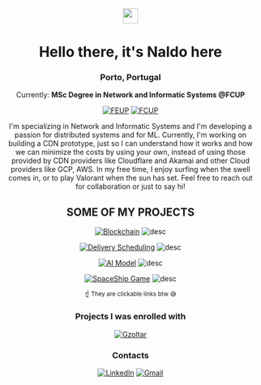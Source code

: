 <div align=center>

  <img href="center" src="https://raw.githubusercontent.com/MartinHeinz/MartinHeinz/master/wave.gif" width="30px">

  <h1>Hello there, it's Naldo here</h1> 
  <h3>Porto, Portugal</h3>
  <p> Currently: <strong> MSc Degree in Network and Informatic Systems @FCUP</strong></p>
  
  [![FEUP](https://img.shields.io/badge/-FEUP-red?style=for-the-badge)](https://sigarra.up.pt/feup/pt/web_page.Inicial)
  [![FCUP](https://img.shields.io/badge/-FCUP-blue?style=for-the-badge)](https://sigarra.up.pt/fcup/pt/web_page.Inicial)

I'm specializing in Network and Informatic Systems and I'm developing a passion for distributed systems and for ML. Currently, I'm working on building a CDN prototype, just so I can understand how it works and how we can minimize the costs by using your own, instead of using those provided by CDN providers like Cloudflare and Akamai and other Cloud providers like GCP, AWS. In my free time, I enjoy surfing when the swell comes in, or to play Valorant when the sun has set. Feel free to reach out for collaboration or just to say hi!

  <h2>SOME OF MY PROJECTS</h2>
    

[![Blockchain](https://img.shields.io/badge/-blockchain-white?style=for-the-badge)](https://github.com/naldodelgado/BlockChainProject)
![desc](https://img.shields.io/badge/A_Public_Ledger_For_Auctions-lightgrey?style=for-the-badge)

[![Delivery Scheduling](https://img.shields.io/badge/-Delivery_Schedule-white?style=for-the-badge)](https://github.com/tiagorspires/IA-DeliveryScheduling)
![desc](https://img.shields.io/badge/optimizing_package_delivery_schedule-lightgrey?style=for-the-badge)

[![AI Model](https://img.shields.io/badge/AI_Model-white?style=for-the-badge)](https://github.com/naldodelgado/AI-Dns-Traffic-Analysis)
![desc](https://img.shields.io/badge/Classification_model_to_improve_Cybersecurity-lightgrey?style=for-the-badge)

[![SpaceShip Game](https://img.shields.io/badge/Space_Ship_Game-white?style=for-the-badge)](https://github.com/tiagorspires/LDTS-SpaceShip)
![desc](https://img.shields.io/badge/Using_various_design_patterns_to_build_a_game-lightgrey?style=for-the-badge)

<sub>:point_up: They are clickable links btw :sweat_smile:</sub> 

### Projects I was enrolled with
[![Gzoltar](https://img.shields.io/badge/-GZoltar_:_library_for_automatic_debugging_of_Java_applications-brown?style=for-the-badge)](https://github.com/GZoltar/gzoltar)
  <h3>Contacts</h3>
  
  [![LinkedIn](https://img.shields.io/badge/LinkedIn-0077B5?style=for-the-badge&logo=linkedin&logoColor=white)](https://www.linkedin.com/in/naldo-delgado-37a947248/)
  [![Gmail](https://img.shields.io/badge/Email-D14836?style=for-the-badge&logo=gmail&logoColor=white)](mailto:nnmd210@gmail.com)
</div>




<!--
**naldodelgado/naldodelgado** is a ✨ _special_ ✨ repository because its `README.md` (this file) appears on your GitHub profile.

Here are some ideas to get you started:

- 🔭 I’m currently working on ...
- 🌱 I’m currently learning ...
- 👯 I’m looking to collaborate on ...
- 🤔 I’m looking for help with ...
- 💬 Ask me about ...
- 📫 How to reach me: ...
- 😄 Pronouns: ...
- ⚡ Fun fact: ...
-->
